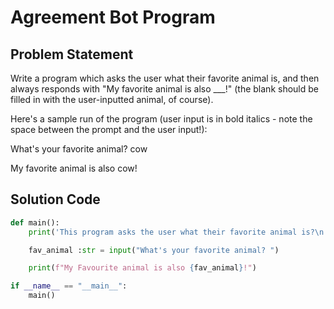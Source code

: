 # Agreement Bot Program

## Problem Statement

Write a program which asks the user what their favorite animal is, and then always responds with "My favorite animal is also ___!" (the blank should be filled in with the user-inputted animal, of course).

Here's a sample run of the program (user input is in bold italics - note the space between the prompt and the user input!):

What's your favorite animal? cow

My favorite animal is also cow!

## Solution Code

```python
def main():
    print('This program asks the user what their favorite animal is?\n')

    fav_animal :str = input("What's your favorite animal? ")

    print(f"My Favourite animal is also {fav_animal}!")

if __name__ == "__main__":
    main()


